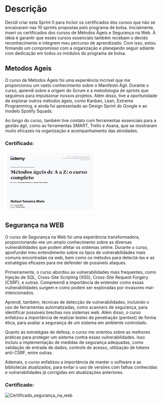 # Descrição

Decidi criar esta Sprint 0 para incluir os certificados dos cursos que não se encaixaram nas 10 sprints propostas pelo programa de bolsa. Inicialmente, inseri os certificados dos cursos de Métodos Ágeis e Segurança na Web. A ideia é garantir que esses cursos essenciais também recebam o devido reconhecimento e integrem meu percurso de aprendizado. Com isso, estou firmando um compromisso com a organização e planejando seguir adiante com dedicação em todos os módulos do programa de bolsa.
## Metodos Ageis

O curso de Métodos Ágeis foi uma experiência incrível que me proporcionou um vasto conhecimento sobre o Manifesto Ágil. Durante o curso, aprendi sobre a origem do Scrum e a metodologia de sprints que seguimos para impulsionar nossos projetos. Além disso, tive a oportunidade de explorar outros métodos ágeis, como Kanban, Lean, Extreme Programming, e ainda fui apresentado ao Design Sprint do Google e ao modelo Spotify Squads.

Ao longo do curso, também tive contato com ferramentas essenciais para a gestão ágil, como as ferramentas SMART, Trello e Asana, que se mostraram muito eficazes na organização e acompanhamento das atividades.

### Certificado:

<img src="/Sprint-0/Certificados/Certificado_metodos_ageis.jpg" alt="Certificado_metodos_ageis" width="300" height="200">

## Segurança na WEB

O curso de Segurança na Web foi uma experiência transformadora, proporcionando-me um amplo conhecimento sobre as diversas vulnerabilidades que podem afetar os sistemas online. Durante o curso, aprofundei meu entendimento sobre os tipos de vulnerabilidades mais comuns encontradas na web, bem como os métodos para detectá-las e as estratégias eficazes para me defender de possíveis ataques.

Primeiramente, o curso abordou as vulnerabilidades mais frequentes, como Injeção de SQL, Cross-Site Scripting (XSS), Cross-Site Request Forgery (CSRF), e outras. Compreendi a importância de entender como essas vulnerabilidades surgem e como podem ser exploradas por invasores mal-intencionados.

Aprendi, também, técnicas de detecção de vulnerabilidades, incluindo o uso de ferramentas automatizadas, como scanners de segurança, para identificar possíveis brechas nos sistemas web. Além disso, o curso enfatizou a importância de realizar testes de penetração (pentest) de forma ética, para avaliar a segurança de um sistema em ambiente controlado.

Quanto às estratégias de defesa, o curso me orientou sobre as melhores práticas para proteger um sistema contra essas vulnerabilidades. Isso incluiu a implementação de medidas de segurança adequadas, como validação de entrada de dados, controle de acesso, utilização de tokens anti-CSRF, entre outras.

Ademais, o curso enfatizou a importância de manter o software e as bibliotecas atualizados, para evitar o uso de versões com falhas conhecidas e vulnerabilidades já corrigidas em atualizações anteriores.
### Certificado:

<img src="/Sprint-0/Certificados/Certificado_Segurança_WEB.jpg" alt="Certificado_segurança_na_web" width="300" height="200">
